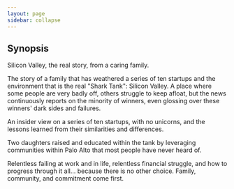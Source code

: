 ```yaml
---
layout: page
sidebar: collapse
---
```


## Synopsis

Silicon Valley, the real story, from a caring family.

The story of a family that has weathered a series of ten startups and the environment
that is the real "Shark Tank": Silicon Valley.  A place where some people are very badly off, others struggle
to keep afloat, but the news continuously reports on the minority of winners, even glossing over
 these winners' dark sides and failures.

An insider view on a series of ten startups, with no unicorns, and the lessons learned from 
their similarities and differences.  

Two daughters raised and educated within the tank by leveraging communities within Palo Alto that most
people have never heard of.  

Relentless failing at work and in life, relentless financial struggle,
and how to progress through it all... because there is no other choice.  Family, community, and commitment come first.

